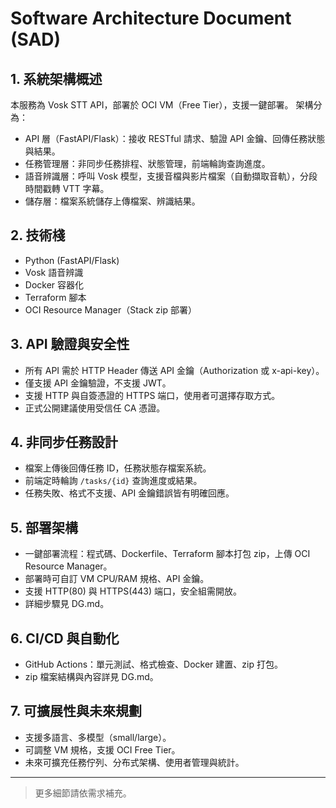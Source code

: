# Software Architecture Document (SAD)

## 1. 系統架構概述
本服務為 Vosk STT API，部署於 OCI VM（Free Tier），支援一鍵部署。
架構分為：
- API 層（FastAPI/Flask）：接收 RESTful 請求、驗證 API 金鑰、回傳任務狀態與結果。
- 任務管理層：非同步任務排程、狀態管理，前端輪詢查詢進度。
- 語音辨識層：呼叫 Vosk 模型，支援音檔與影片檔案（自動擷取音軌），分段時間戳轉 VTT 字幕。
- 儲存層：檔案系統儲存上傳檔案、辨識結果。

## 2. 技術棧
- Python (FastAPI/Flask)
- Vosk 語音辨識
- Docker 容器化
- Terraform 腳本
- OCI Resource Manager（Stack zip 部署）

## 3. API 驗證與安全性
- 所有 API 需於 HTTP Header 傳送 API 金鑰（Authorization 或 x-api-key）。
- 僅支援 API 金鑰驗證，不支援 JWT。
- 支援 HTTP 與自簽憑證的 HTTPS 端口，使用者可選擇存取方式。
- 正式公開建議使用受信任 CA 憑證。

## 4. 非同步任務設計
- 檔案上傳後回傳任務 ID，任務狀態存檔案系統。
- 前端定時輪詢 `/tasks/{id}` 查詢進度或結果。
- 任務失敗、格式不支援、API 金鑰錯誤皆有明確回應。

## 5. 部署架構
- 一鍵部署流程：程式碼、Dockerfile、Terraform 腳本打包 zip，上傳 OCI Resource Manager。
- 部署時可自訂 VM CPU/RAM 規格、API 金鑰。
- 支援 HTTP(80) 與 HTTPS(443) 端口，安全組需開放。
- 詳細步驟見 DG.md。

## 6. CI/CD 與自動化
- GitHub Actions：單元測試、格式檢查、Docker 建置、zip 打包。
- zip 檔案結構與內容詳見 DG.md。

## 7. 可擴展性與未來規劃
- 支援多語言、多模型（small/large）。
- 可調整 VM 規格，支援 OCI Free Tier。
- 未來可擴充任務佇列、分布式架構、使用者管理與統計。

---
> 更多細節請依需求補充。
